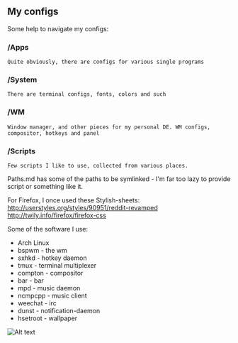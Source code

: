 My configs
----------  

Some help to navigate my configs:

###	/Apps   
	Quite obviously, there are configs for various single programs

### /System   
	There are terminal configs, fonts, colors and such

### /WM   
	Window manager, and other pieces for my personal DE. WM configs, compositor, hotkeys and panel

### /Scripts   
	Few scripts I like to use, collected from various places.

Paths.md has some of the paths to be symlinked - I'm far too lazy to provide script or something like it. 

For Firefox, I once used these Stylish-sheets:
http://userstyles.org/styles/90951/reddit-revamped
http://twily.info/firefox/firefox-css

Some of the software I use:
 * Arch Linux
 * bspwm		-		the wm
 * sxhkd		-		hotkey daemon
 * tmux			- 	terminal multiplexer
 * compton 	- 	compositor
 * bar 			- 	bar
 * mpd 			- 	music daemon
 * ncmpcpp 	- 	music client
 * weechat 	-		irc
 * dunst 		- 	notification-daemon
 * hsetroot - 	wallpaper

![Alt text](https://raw.github.com/lumolk/config/master/screenshot.png "bspwm")
